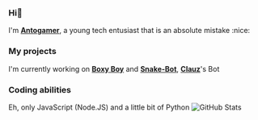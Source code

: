 ### Hi👋

I'm [**Antogamer**](https://discord.com/users/658586788721590273), a young tech entusiast that is an absolute mistake :nice:

### My projects
I'm currently working on [**Boxy Boy**](https://top.gg/bot/887384727407968356) and [**Snake-Bot**](https://top.gg/bot/845746467641753600), [**Clauz**](https://discord.com/users/805500495283617853)'s Bot

### Coding abilities

Eh, only JavaScript (Node.JS) and a little bit of Python
![GitHub Stats](https://github-readme-stats.vercel.app/api?username=AntogamerYT&include_all_commits=true&count_private=true&show_owner=true&show_icons=true&theme=tokyonight)<br>
<!--
**AntogamerYT/AntogamerYT** is a ✨ _special_ ✨ repository because its `README.md` (this file) appears on your GitHub profile.

Here are some ideas to get you started:

- 🔭 I’m currently working on ...
- 🌱 I’m currently learning ...
- 👯 I’m looking to collaborate on ...
- 🤔 I’m looking for help with ...
- 💬 Ask me about ...
- 📫 How to reach me: ...
- 😄 Pronouns: ...
- ⚡ Fun fact: ...
-->
